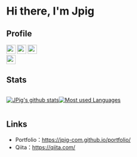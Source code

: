 # Hi there, I'm Jpig

## Profile

<img src="https://img.shields.io/badge/School-National Institute of Technology-blue.svg" height="24px" /> <img src="https://img.shields.io/badge/Department-Information Technology-blue.svg" height="24px" /> <img src="https://img.shields.io/badge/Age-18-blue.svg" height="24px" />
<br>
<img src="https://img.shields.io/badge/When Started Programming in Earnest-July 2020-green.svg" height="24px" /> 

## Stats

<div style="display: flex;">

[![JPig's github stats](https://github-readme-stats.vercel.app/api?username=jpig-com&count_private=true&show_icons=true&layout=compact)](https://github.com/jpig-com/v)

[![Most used Languages](https://github-readme-stats.vercel.app/api/top-langs/?username=jpig-com&layout=compact)](https://github.com/jpig-com/)

</div>

## Links

- Portfolio：https://jpig-com.github.io/portfolio/
- Qiita：https://qiita.com/
